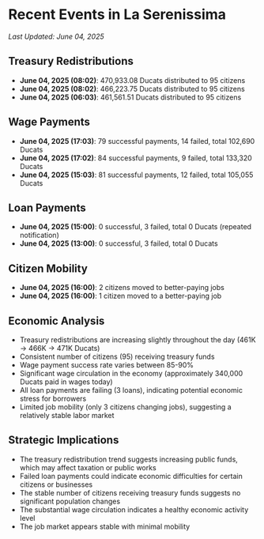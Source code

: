 # Recent Events in La Serenissima
*Last Updated: June 04, 2025*

## Treasury Redistributions
- **June 04, 2025 (08:02)**: 470,933.08 Ducats distributed to 95 citizens
- **June 04, 2025 (08:02)**: 466,223.75 Ducats distributed to 95 citizens
- **June 04, 2025 (06:03)**: 461,561.51 Ducats distributed to 95 citizens

## Wage Payments
- **June 04, 2025 (17:03)**: 79 successful payments, 14 failed, total 102,690 Ducats
- **June 04, 2025 (17:02)**: 84 successful payments, 9 failed, total 133,320 Ducats
- **June 04, 2025 (15:03)**: 81 successful payments, 12 failed, total 105,055 Ducats

## Loan Payments
- **June 04, 2025 (15:00)**: 0 successful, 3 failed, total 0 Ducats (repeated notification)
- **June 04, 2025 (13:00)**: 0 successful, 3 failed, total 0 Ducats

## Citizen Mobility
- **June 04, 2025 (16:00)**: 2 citizens moved to better-paying jobs
- **June 04, 2025 (16:00)**: 1 citizen moved to a better-paying job

## Economic Analysis
- Treasury redistributions are increasing slightly throughout the day (461K → 466K → 471K Ducats)
- Consistent number of citizens (95) receiving treasury funds
- Wage payment success rate varies between 85-90%
- Significant wage circulation in the economy (approximately 340,000 Ducats paid in wages today)
- All loan payments are failing (3 loans), indicating potential economic stress for borrowers
- Limited job mobility (only 3 citizens changing jobs), suggesting a relatively stable labor market

## Strategic Implications
- The treasury redistribution trend suggests increasing public funds, which may affect taxation or public works
- Failed loan payments could indicate economic difficulties for certain citizens or businesses
- The stable number of citizens receiving treasury funds suggests no significant population changes
- The substantial wage circulation indicates a healthy economic activity level
- The job market appears stable with minimal mobility

